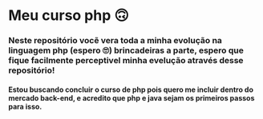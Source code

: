 # Meu curso php 🙃

### Neste repositório vocẽ vera toda a minha evolução na linguagem php (espero 🙄) brincadeiras a parte, espero que fique facilmente perceptivel minha evelução através desse repositório!

#### Estou buscando concluir o curso de php pois quero me incluir dentro do mercado back-end, e acredito que php e java sejam os primeiros passos para isso.
